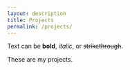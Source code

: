 ```yaml
---
layout: description
title: Projects
permalink: /projects/
---
```


Text can be **bold**, _italic_, or ~~strikethrough~~.

These are my projects. 